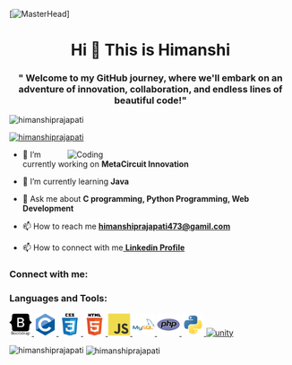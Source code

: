 [![MasterHead](https://user-images.githubusercontent.com/74038190/241765440-80728820-e06b-4f96-9c9e-9df46f0cc0a5.gif)]
<h1 align="center">Hi 👋 This is Himanshi</h1>
<h3 align="center">" Welcome to my GitHub journey, where we'll embark on an adventure of innovation, collaboration, and endless lines of beautiful code!"</h3>

<p align="left"> <img src="https://komarev.com/ghpvc/?username=himanshiprajapati&label=Profile%20views&color=0e75b6&style=flat" alt="himanshiprajapati" /> </p>

<p align="left"> <a href="https://github.com/ryo-ma/github-profile-trophy"><img src="https://github-profile-trophy.vercel.app/?username=himanshiprajapati" alt="himanshiprajapati" /></a> </p>
<img align="right" alt="Coding" width="400" src="https://encrypted-tbn0.gstatic.com/images?q=tbn:ANd9GcTtbtKdBbewAplcoDT4JtkB0e4js6Ax-IwxqJJxdzsei6YiZ9loIPZUTjkm9uEDDxco234&usqp=CAU">

- 🔭 I’m currently working on **MetaCircuit Innovation**

- 🌱 I’m currently learning **Java**

- 💬 Ask me about **C programming, Python Programming, Web Development**

- 📫 How to reach me **himanshiprajapati473@gamil.com**
- 📫 How to connect with me<a href="https://www.linkedin.com/in/himanshi-prajapati-b525b223b?lipi=urn%3Ali%3Apage%3Ad_flagship3_profile_view_base_contact_details%3BvJGYMSNgR7SXb8%2FJSLftkw%3D%3D"> **Linkedin Profile** </a>
<h3 align="left">Connect with me:</h3>
<p align="left">
</p>

<h3 align="left">Languages and Tools:</h3>
<p align="left"> <a href="https://getbootstrap.com" target="_blank" rel="noreferrer"> <img src="https://raw.githubusercontent.com/devicons/devicon/master/icons/bootstrap/bootstrap-plain-wordmark.svg" alt="bootstrap" width="40" height="40"/> </a> <a href="https://www.cprogramming.com/" target="_blank" rel="noreferrer"> <img src="https://raw.githubusercontent.com/devicons/devicon/master/icons/c/c-original.svg" alt="c" width="40" height="40"/> </a> <a href="https://www.w3schools.com/css/" target="_blank" rel="noreferrer"> <img src="https://raw.githubusercontent.com/devicons/devicon/master/icons/css3/css3-original-wordmark.svg" alt="css3" width="40" height="40"/> </a> <a href="https://www.w3.org/html/" target="_blank" rel="noreferrer"> <img src="https://raw.githubusercontent.com/devicons/devicon/master/icons/html5/html5-original-wordmark.svg" alt="html5" width="40" height="40"/> </a> <a href="https://developer.mozilla.org/en-US/docs/Web/JavaScript" target="_blank" rel="noreferrer"> <img src="https://raw.githubusercontent.com/devicons/devicon/master/icons/javascript/javascript-original.svg" alt="javascript" width="40" height="40"/> </a> <a href="https://www.mysql.com/" target="_blank" rel="noreferrer"> <img src="https://raw.githubusercontent.com/devicons/devicon/master/icons/mysql/mysql-original-wordmark.svg" alt="mysql" width="40" height="40"/> </a> <a href="https://www.php.net" target="_blank" rel="noreferrer"> <img src="https://raw.githubusercontent.com/devicons/devicon/master/icons/php/php-original.svg" alt="php" width="40" height="40"/> </a> <a href="https://www.python.org" target="_blank" rel="noreferrer"> <img src="https://raw.githubusercontent.com/devicons/devicon/master/icons/python/python-original.svg" alt="python" width="40" height="40"/> </a> <a href="https://unity.com/" target="_blank" rel="noreferrer"> <img src="https://www.vectorlogo.zone/logos/unity3d/unity3d-icon.svg" alt="unity" width="40" height="40"/> </a> </p>

<p><img align="left" src="https://github-readme-stats.vercel.app/api/top-langs?username=himanshiprajapati&show_icons=true&locale=en&layout=compact" alt="himanshiprajapati" /></p>

<p>&nbsp;<img align="center" src="https://github-readme-stats.vercel.app/api?username=himanshiprajapati&show_icons=true&locale=en" alt="himanshiprajapati" /></p>
